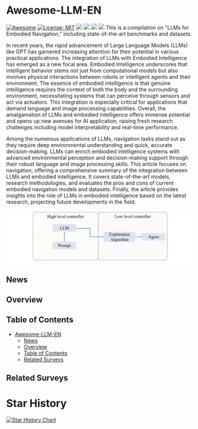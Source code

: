 # Awesome-LLM-EN
  [![Awesome](https://img.shields.io/badge/Awesome-LLM-EN)](https://github.com/Rongtao-Xu/Awesome-LLM-EN) 
[![License: MIT](https://img.shields.io/badge/License-MIT-green.svg)](https://opensource.org/licenses/MIT)
  ![](https://img.shields.io/github/last-commit/RManLuo/Awesome-LLM-KG?color=green) 
 ![](https://img.shields.io/badge/PRs-Welcome-red)
 ![](https://img.shields.io/github/stars/RManLuo/Awesome-LLM-KG?color=yellow)
![](https://img.shields.io/github/forks/RManLuo/Awesome-LLM-KG?color=lightblue) 
This is a compilation on "LLMs for Embodied Navigation," including state-of-the-art benchmarks and datasets.

In recent years, the rapid advancement of Large Language Models (LLMs) like GPT has garnered increasing attention for their potential in various practical applications. The integration of LLMs with Embodied Intelligence has emerged as a new focal area. Embodied Intelligence underscores that intelligent behavior stems not just from computational models but also involves physical interactions between robots or intelligent agents and their environment. The essence of embodied intelligence is that genuine intelligence requires the context of both the body and the surrounding environment, necessitating systems that can perceive through sensors and act via actuators. This integration is especially critical for applications that demand language and image processing capabilities. Overall, the amalgamation of LLMs and embodied intelligence offers immense potential and opens up new avenues for AI application, raising fresh research challenges including model interpretability and real-time performance.

Among the numerous applications of LLMs, navigation tasks stand out as they require deep environmental understanding and quick, accurate decision-making. LLMs can enrich embodied intelligence systems with advanced environmental perception and decision-making support through their robust language and image processing skills. This article focuses on navigation, offering a comprehensive summary of the integration between LLMs and embodied intelligence. It covers state-of-the-art models, research methodologies, and evaluates the pros and cons of current embodied navigation models and datasets. Finally, the article provides insights into the role of LLMs in embodied intelligence based on the latest research, projecting future developments in the field.

<img src="figs/Awesome-LLM-EN.png" width = "600" />


## News
## Overview
## Table of Contents
- [Awesome-LLM-EN](#awesome-llm-en)
  - [News](#news)
  - [Overview](#overview)
  - [Table of Contents](#table-of-contents)
  - [Related Surveys](#related-surveys)
##
## Related Surveys
# Star History

[![Star History Chart](https://api.star-history.com/svg?repos=PlexPt/Awesome-LLM-EN&type=Date)](https://star-history.com/#PlexPt/Awesome-LLM-EN&Date)
